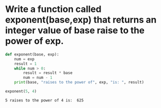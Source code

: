 # Write a function called exponent(base,exp) that returns an integer value of base raise to the power of exp.

```python
def exponent(base, exp):
    num = exp
    result = 1
    while num > 0:
        result = result * base
        num = num - 1
    print(base, "raises to the power of", exp, "is: ", result)

exponent(5, 4)
```

    5 raises to the power of 4 is:  625
    


```python

```
